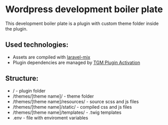 # Wordpress development boiler plate

This development boiler plate is a plugin with custom theme folder inside the plugin.

## Used technologies:
* Assets are compiled with [laravel-mix](https://github.com/JeffreyWay/laravel-mix/tree/master/docs#readme)
* Plugin dependencies are managed by [TGM Plugin Activation](http://tgmpluginactivation.com/)

## Structure:
* / - plugin folder
* /themes/[theme name]/ - theme folder
* /themes/[theme name]/resources/ - source scss and js files
* /themes/[theme name]/static/ - compiled css and js files
* /themes/[theme name]/templates/ - .twig templates
* .env - file with enviroment variables

